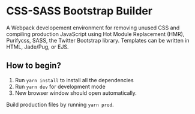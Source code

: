 # CSS-SASS Bootstrap Builder

A Webpack developement environment for removing unused CSS and compiling production JavaScript using Hot Module Replacement (HMR), Purifycss, SASS, the Twitter Bootstrap library. Templates can be written in HTML, Jade/Pug, or EJS.

## How to begin?

1. Run `yarn install` to install all the dependencies
2. Run `yarn dev` for development mode
3. New browser window should open automatically.

Build production files by running `yarn prod`.
